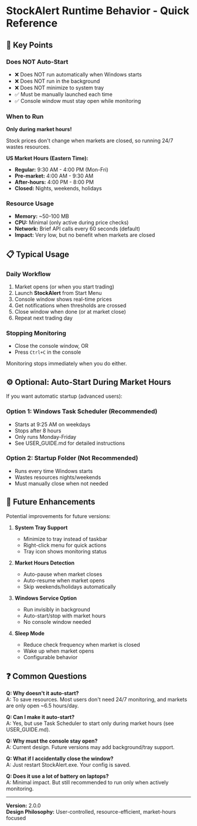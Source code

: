 # StockAlert Runtime Behavior - Quick Reference

## 🎯 Key Points

### Does NOT Auto-Start
- ❌ Does NOT run automatically when Windows starts
- ❌ Does NOT run in the background
- ❌ Does NOT minimize to system tray
- ✅ Must be manually launched each time
- ✅ Console window must stay open while monitoring

### When to Run
**Only during market hours!**

Stock prices don't change when markets are closed, so running 24/7 wastes resources.

**US Market Hours (Eastern Time):**
- **Regular:** 9:30 AM - 4:00 PM (Mon-Fri)
- **Pre-market:** 4:00 AM - 9:30 AM
- **After-hours:** 4:00 PM - 8:00 PM
- **Closed:** Nights, weekends, holidays

### Resource Usage
- **Memory:** ~50-100 MB
- **CPU:** Minimal (only active during price checks)
- **Network:** Brief API calls every 60 seconds (default)
- **Impact:** Very low, but no benefit when markets are closed

## 📋 Typical Usage

### Daily Workflow
1. Market opens (or when you start trading)
2. Launch **StockAlert** from Start Menu
3. Console window shows real-time prices
4. Get notifications when thresholds are crossed
5. Close window when done (or at market close)
6. Repeat next trading day

### Stopping Monitoring
- Close the console window, OR
- Press `Ctrl+C` in the console

Monitoring stops immediately when you do either.

## ⚙️ Optional: Auto-Start During Market Hours

If you want automatic startup (advanced users):

### Option 1: Windows Task Scheduler (Recommended)
- Starts at 9:25 AM on weekdays
- Stops after 8 hours
- Only runs Monday-Friday
- See USER_GUIDE.md for detailed instructions

### Option 2: Startup Folder (Not Recommended)
- Runs every time Windows starts
- Wastes resources nights/weekends
- Must manually close when not needed

## 🔮 Future Enhancements

Potential improvements for future versions:

1. **System Tray Support**
   - Minimize to tray instead of taskbar
   - Right-click menu for quick actions
   - Tray icon shows monitoring status

2. **Market Hours Detection**
   - Auto-pause when market closes
   - Auto-resume when market opens
   - Skip weekends/holidays automatically

3. **Windows Service Option**
   - Run invisibly in background
   - Auto-start/stop with market hours
   - No console window needed

4. **Sleep Mode**
   - Reduce check frequency when market is closed
   - Wake up when market opens
   - Configurable behavior

## ❓ Common Questions

**Q: Why doesn't it auto-start?**  
A: To save resources. Most users don't need 24/7 monitoring, and markets are only open ~6.5 hours/day.

**Q: Can I make it auto-start?**  
A: Yes, but use Task Scheduler to start only during market hours (see USER_GUIDE.md).

**Q: Why must the console stay open?**  
A: Current design. Future versions may add background/tray support.

**Q: What if I accidentally close the window?**  
A: Just restart StockAlert.exe. Your config is saved.

**Q: Does it use a lot of battery on laptops?**  
A: Minimal impact. But still recommended to run only when actively monitoring.

---

**Version:** 2.0.0  
**Design Philosophy:** User-controlled, resource-efficient, market-hours focused
